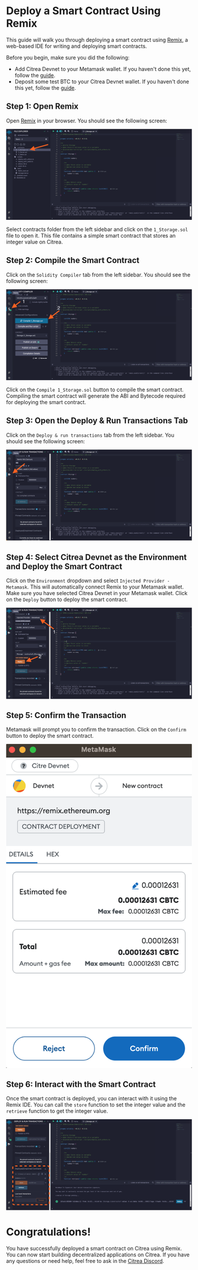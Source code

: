# Deploy a Smart Contract Using Remix

This guide will walk you through deploying a smart contract using [Remix](https://remix.ethereum.org/), a web-based IDE for writing and deploying smart contracts.

Before you begin, make sure you did the following:
* Add Citrea Devnet to your Metamask wallet. If you haven't done this yet, follow the [guide](TBD).
* Deposit some test BTC to your Citrea Devnet wallet. If you haven't done this yet, follow the [guide](TBD).

## Step 1: Open Remix

Open [Remix](https://remix.ethereum.org/) in your browser. You should see the following screen:

![Remix-1](/.gitbook/assets/remix/1.png)

Select contracts folder from the left sidebar and click on the `1_Storage.sol` file to open it. This file contains a simple smart contract that stores an integer value on Citrea.

## Step 2: Compile the Smart Contract

Click on the `Solidity Compiler` tab from the left sidebar. You should see the following screen:

![Remix-2](/.gitbook/assets/remix/2.png)

Click on the `Compile 1_Storage.sol` button to compile the smart contract. Compiling the smart contract will generate the ABI and Bytecode required for deploying the smart contract.

## Step 3: Open the Deploy & Run Transactions Tab

Click on the `Deploy & run transactions` tab from the left sidebar. You should see the following screen:

![Remix-3](/.gitbook/assets/remix/3.png)

## Step 4: Select Citrea Devnet as the Environment and Deploy the Smart Contract

Click on the `Environment` dropdown and select `Injected Provider - Metamask`. This will automatically connect Remix to your Metamask wallet. Make sure you have selected Citrea Devnet in your Metamask wallet. Click on the `Deploy` button to deploy the smart contract.

![Remix-4](/.gitbook/assets/remix/4.png)

## Step 5: Confirm the Transaction

 Metamask will prompt you to confirm the transaction. Click on the `Confirm` button to deploy the smart contract.

![Remix-5](/.gitbook/assets/remix/5.png)

## Step 6: Interact with the Smart Contract

Once the smart contract is deployed, you can interact with it using the Remix IDE. You can call the `store` function to set the integer value and the `retrieve` function to get the integer value.

![Remix-6](/.gitbook/assets/remix/6.png)


# Congratulations!

You have successfully deployed a smart contract on Citrea using Remix. You can now start building decentralized applications on Citrea. If you have any questions or need help, feel free to ask in the [Citrea Discord](https://discord.gg/citrea).